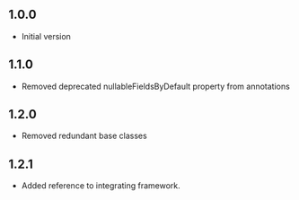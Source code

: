 ## 1.0.0

- Initial version

## 1.1.0

- Removed deprecated nullableFieldsByDefault property from annotations

## 1.2.0

- Removed redundant base classes

## 1.2.1

- Added reference to integrating framework.